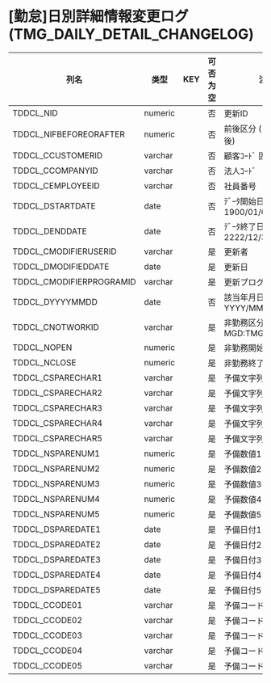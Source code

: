 # [勤怠]日別詳細情報変更ログ                                              (TMG_DAILY_DETAIL_CHANGELOG)
| 列名   | 类型   | KEY  | 可否为空 | 注释   |
| ---- | ---- | ---- | ---- | ---- |
|TDDCL_NID|numeric||否|更新ID                                                                                      |
|TDDCL_NIFBEFOREORAFTER|numeric||否|前後区分                          ( 0：前 1：後)                                                  |
|TDDCL_CCUSTOMERID|varchar||否|顧客ｺｰﾄﾞ                        固定：01                                                       |
|TDDCL_CCOMPANYID|varchar||否|法人ｺｰﾄﾞ                                                                                    |
|TDDCL_CEMPLOYEEID|varchar||否|社員番号                                                                                      |
|TDDCL_DSTARTDATE|date||否|ﾃﾞｰﾀ開始日                       固定：1900/01/01                                               |
|TDDCL_DENDDATE|date||否|ﾃﾞｰﾀ終了日                       固定：2222/12/31                                               |
|TDDCL_CMODIFIERUSERID|varchar||是|更新者                                                                                       |
|TDDCL_DMODIFIEDDATE|date||是|更新日                                                                                       |
|TDDCL_CMODIFIERPROGRAMID|varchar||是|更新プログラムID                                                                                 |
|TDDCL_DYYYYMMDD|date||否|該当年月日                         YYYY/MM/DD                                                  |
|TDDCL_CNOTWORKID|varchar||是|非勤務区分                         MGD:TMG_NOTWORK                                             |
|TDDCL_NOPEN|numeric||是|非勤務開始時刻                                                                                   |
|TDDCL_NCLOSE|numeric||是|非勤務終了時刻                                                                                   |
|TDDCL_CSPARECHAR1|varchar||是|予備文字列1                                                                                    |
|TDDCL_CSPARECHAR2|varchar||是|予備文字列2                                                                                    |
|TDDCL_CSPARECHAR3|varchar||是|予備文字列3                                                                                    |
|TDDCL_CSPARECHAR4|varchar||是|予備文字列4                                                                                    |
|TDDCL_CSPARECHAR5|varchar||是|予備文字列5                                                                                    |
|TDDCL_NSPARENUM1|numeric||是|予備数値1                                                                                     |
|TDDCL_NSPARENUM2|numeric||是|予備数値2                                                                                     |
|TDDCL_NSPARENUM3|numeric||是|予備数値3                                                                                     |
|TDDCL_NSPARENUM4|numeric||是|予備数値4                                                                                     |
|TDDCL_NSPARENUM5|numeric||是|予備数値5                                                                                     |
|TDDCL_DSPAREDATE1|date||是|予備日付1                                                                                     |
|TDDCL_DSPAREDATE2|date||是|予備日付2                                                                                     |
|TDDCL_DSPAREDATE3|date||是|予備日付3                                                                                     |
|TDDCL_DSPAREDATE4|date||是|予備日付4                                                                                     |
|TDDCL_DSPAREDATE5|date||是|予備日付5                                                                                     |
|TDDCL_CCODE01|varchar||是|予備コード1                                                                                    |
|TDDCL_CCODE02|varchar||是|予備コード2                                                                                    |
|TDDCL_CCODE03|varchar||是|予備コード3                                                                                    |
|TDDCL_CCODE04|varchar||是|予備コード4                                                                                    |
|TDDCL_CCODE05|varchar||是|予備コード5                                                                                    |
